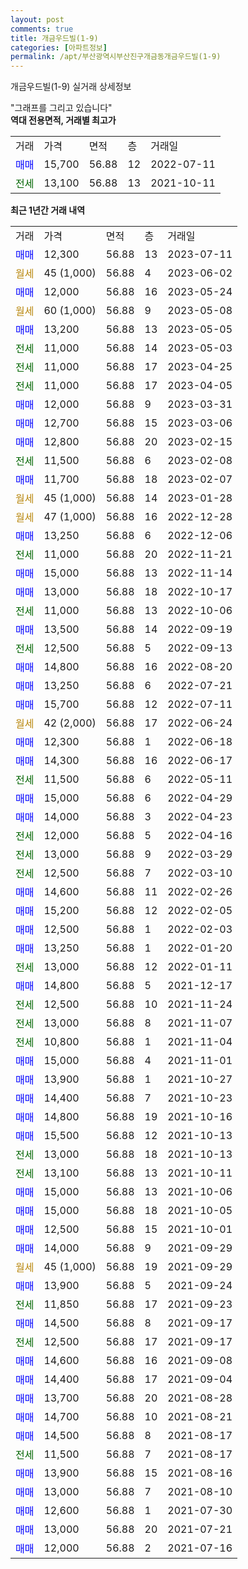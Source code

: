```yaml
---
layout: post
comments: true
title: 개금우드빌(1-9)
categories: [아파트정보]
permalink: /apt/부산광역시부산진구개금동개금우드빌(1-9)
---
```


개금우드빌(1-9) 실거래 상세정보

<script type="text/javascript">
  google.charts.load('current', {'packages':['line', 'corechart']});
  google.charts.setOnLoadCallback(drawChart);

  function drawChart() {
    var data = new google.visualization.DataTable();
    data.addColumn('date', '거래일');
    data.addColumn('number', "매매");
    data.addColumn('number', "전세");
    data.addColumn('number', "전매");

    data.addRows([[new Date(Date.parse("2023-07-11")), 12300, null, null], [new Date(Date.parse("2023-06-02")), null, null, null], [new Date(Date.parse("2023-05-24")), 12000, null, null], [new Date(Date.parse("2023-05-08")), null, null, null], [new Date(Date.parse("2023-05-05")), 13200, null, null], [new Date(Date.parse("2023-05-03")), null, 11000, null], [new Date(Date.parse("2023-04-25")), null, 11000, null], [new Date(Date.parse("2023-04-05")), null, 11000, null], [new Date(Date.parse("2023-03-31")), 12000, null, null], [new Date(Date.parse("2023-03-06")), 12700, null, null], [new Date(Date.parse("2023-02-15")), 12800, null, null], [new Date(Date.parse("2023-02-08")), null, 11500, null], [new Date(Date.parse("2023-02-07")), 11700, null, null], [new Date(Date.parse("2023-01-28")), null, null, null], [new Date(Date.parse("2022-12-28")), null, null, null], [new Date(Date.parse("2022-12-06")), 13250, null, null], [new Date(Date.parse("2022-11-21")), null, 11000, null], [new Date(Date.parse("2022-11-14")), 15000, null, null], [new Date(Date.parse("2022-10-17")), 13000, null, null], [new Date(Date.parse("2022-10-06")), null, 11000, null], [new Date(Date.parse("2022-09-19")), 13500, null, null], [new Date(Date.parse("2022-09-13")), null, 12500, null], [new Date(Date.parse("2022-08-20")), 14800, null, null], [new Date(Date.parse("2022-07-21")), 13250, null, null], [new Date(Date.parse("2022-07-11")), 15700, null, null], [new Date(Date.parse("2022-06-24")), null, null, null], [new Date(Date.parse("2022-06-18")), 12300, null, null], [new Date(Date.parse("2022-06-17")), 14300, null, null], [new Date(Date.parse("2022-05-11")), null, 11500, null], [new Date(Date.parse("2022-04-29")), 15000, null, null], [new Date(Date.parse("2022-04-23")), 14000, null, null], [new Date(Date.parse("2022-04-16")), null, 12000, null], [new Date(Date.parse("2022-03-29")), null, 13000, null], [new Date(Date.parse("2022-03-10")), null, 12500, null], [new Date(Date.parse("2022-02-26")), 14600, null, null], [new Date(Date.parse("2022-02-05")), 15200, null, null], [new Date(Date.parse("2022-02-03")), 12500, null, null], [new Date(Date.parse("2022-01-20")), 13250, null, null], [new Date(Date.parse("2022-01-11")), null, 13000, null], [new Date(Date.parse("2021-12-17")), 14800, null, null], [new Date(Date.parse("2021-11-24")), null, 12500, null], [new Date(Date.parse("2021-11-07")), null, 13000, null], [new Date(Date.parse("2021-11-04")), null, 10800, null], [new Date(Date.parse("2021-11-01")), 15000, null, null], [new Date(Date.parse("2021-10-27")), 13900, null, null], [new Date(Date.parse("2021-10-23")), 14400, null, null], [new Date(Date.parse("2021-10-16")), 14800, null, null], [new Date(Date.parse("2021-10-13")), 15500, null, null], [new Date(Date.parse("2021-10-13")), null, 13000, null], [new Date(Date.parse("2021-10-11")), null, 13100, null], [new Date(Date.parse("2021-10-06")), 15000, null, null], [new Date(Date.parse("2021-10-05")), 15000, null, null], [new Date(Date.parse("2021-10-01")), 12500, null, null], [new Date(Date.parse("2021-09-29")), 14000, null, null], [new Date(Date.parse("2021-09-29")), null, null, null], [new Date(Date.parse("2021-09-24")), 13900, null, null], [new Date(Date.parse("2021-09-23")), null, 11850, null], [new Date(Date.parse("2021-09-17")), 14500, null, null], [new Date(Date.parse("2021-09-17")), null, 12500, null], [new Date(Date.parse("2021-09-08")), 14600, null, null], [new Date(Date.parse("2021-09-04")), 14400, null, null], [new Date(Date.parse("2021-08-28")), 13700, null, null], [new Date(Date.parse("2021-08-21")), 14700, null, null], [new Date(Date.parse("2021-08-17")), 14500, null, null], [new Date(Date.parse("2021-08-17")), null, 11500, null], [new Date(Date.parse("2021-08-16")), 13900, null, null], [new Date(Date.parse("2021-08-10")), 13000, null, null], [new Date(Date.parse("2021-07-30")), 12600, null, null], [new Date(Date.parse("2021-07-21")), 13000, null, null], [new Date(Date.parse("2021-07-16")), 12000, null, null]]);

    var options = {
      hAxis: {
        format: 'yyyy/MM/dd'
      },    
      lineWidth: 0,
      pointsVisible: true,    
      title: '최근 1년간 유형별 실거래가 분포',
      legend: { position: 'bottom' }
    };

    var formatter = new google.visualization.NumberFormat({pattern:'###,###'} );
    formatter.format(data, 1);
    formatter.format(data, 2);
    
    setTimeout(function() {
        var chart = new google.visualization.LineChart(document.getElementById('columnchart_material'));
        chart.draw(data, (options));
        document.getElementById('loading').style.display = 'none';
    }, 200);
  }
</script>


<div id="loading" style="z-index:20; display: block; margin-left: 0px">"그래프를 그리고 있습니다"</div>
<div id="columnchart_material" style="width: 95%; margin-left: 0px; display: block"></div>
<!-- contents start -->
<b>역대 전용면적, 거래별 최고가</b>
<table class="sortable">
    <tr>
      <td>거래</td>
      <td>가격</td>
      <td>면적</td>
      <td>층</td>
      <td>거래일</td>
    </tr>
        <tr>
          <td><a style="color: blue">매매</a></td>
          <td>15,700</td>
          <td>56.88</td>
          <td>12</td>
          <td>2022-07-11</td>
        </tr>        
        <tr>
              <td><a style="color: darkgreen">전세</a></td>
              <td>13,100</td>
              <td>56.88</td>
              <td>13</td>
              <td>2021-10-11</td>
            </tr>        
    
</table>

<b>최근 1년간 거래 내역</b>

<table class="sortable">
    <tr>
      <td>거래</td>
      <td>가격</td>
      <td>면적</td>
      <td>층</td>
      <td>거래일</td>
    </tr>
    <tr>
      <td><a style="color: blue">매매</a></td>
      <td>12,300</td>
      <td>56.88</td>
      <td>13</td>
      <td>2023-07-11</td>
    </tr>          <tr>
      <td><a style="color: darkgoldenrod">월세</a></td>
      <td>45 (1,000)</td>
      <td>56.88</td>
      <td>4</td>
      <td>2023-06-02</td>
    </tr>          <tr>
      <td><a style="color: blue">매매</a></td>
      <td>12,000</td>
      <td>56.88</td>
      <td>16</td>
      <td>2023-05-24</td>
    </tr>          <tr>
      <td><a style="color: darkgoldenrod">월세</a></td>
      <td>60 (1,000)</td>
      <td>56.88</td>
      <td>9</td>
      <td>2023-05-08</td>
    </tr>          <tr>
      <td><a style="color: blue">매매</a></td>
      <td>13,200</td>
      <td>56.88</td>
      <td>13</td>
      <td>2023-05-05</td>
    </tr>          <tr>
      <td><a style="color: darkgreen">전세</a></td>
      <td>11,000</td>
      <td>56.88</td>
      <td>14</td>
      <td>2023-05-03</td>
    </tr>          <tr>
      <td><a style="color: darkgreen">전세</a></td>
      <td>11,000</td>
      <td>56.88</td>
      <td>17</td>
      <td>2023-04-25</td>
    </tr>          <tr>
      <td><a style="color: darkgreen">전세</a></td>
      <td>11,000</td>
      <td>56.88</td>
      <td>17</td>
      <td>2023-04-05</td>
    </tr>          <tr>
      <td><a style="color: blue">매매</a></td>
      <td>12,000</td>
      <td>56.88</td>
      <td>9</td>
      <td>2023-03-31</td>
    </tr>          <tr>
      <td><a style="color: blue">매매</a></td>
      <td>12,700</td>
      <td>56.88</td>
      <td>15</td>
      <td>2023-03-06</td>
    </tr>          <tr>
      <td><a style="color: blue">매매</a></td>
      <td>12,800</td>
      <td>56.88</td>
      <td>20</td>
      <td>2023-02-15</td>
    </tr>          <tr>
      <td><a style="color: darkgreen">전세</a></td>
      <td>11,500</td>
      <td>56.88</td>
      <td>6</td>
      <td>2023-02-08</td>
    </tr>          <tr>
      <td><a style="color: blue">매매</a></td>
      <td>11,700</td>
      <td>56.88</td>
      <td>18</td>
      <td>2023-02-07</td>
    </tr>          <tr>
      <td><a style="color: darkgoldenrod">월세</a></td>
      <td>45 (1,000)</td>
      <td>56.88</td>
      <td>14</td>
      <td>2023-01-28</td>
    </tr>          <tr>
      <td><a style="color: darkgoldenrod">월세</a></td>
      <td>47 (1,000)</td>
      <td>56.88</td>
      <td>16</td>
      <td>2022-12-28</td>
    </tr>          <tr>
      <td><a style="color: blue">매매</a></td>
      <td>13,250</td>
      <td>56.88</td>
      <td>6</td>
      <td>2022-12-06</td>
    </tr>          <tr>
      <td><a style="color: darkgreen">전세</a></td>
      <td>11,000</td>
      <td>56.88</td>
      <td>20</td>
      <td>2022-11-21</td>
    </tr>          <tr>
      <td><a style="color: blue">매매</a></td>
      <td>15,000</td>
      <td>56.88</td>
      <td>13</td>
      <td>2022-11-14</td>
    </tr>          <tr>
      <td><a style="color: blue">매매</a></td>
      <td>13,000</td>
      <td>56.88</td>
      <td>18</td>
      <td>2022-10-17</td>
    </tr>          <tr>
      <td><a style="color: darkgreen">전세</a></td>
      <td>11,000</td>
      <td>56.88</td>
      <td>13</td>
      <td>2022-10-06</td>
    </tr>          <tr>
      <td><a style="color: blue">매매</a></td>
      <td>13,500</td>
      <td>56.88</td>
      <td>14</td>
      <td>2022-09-19</td>
    </tr>          <tr>
      <td><a style="color: darkgreen">전세</a></td>
      <td>12,500</td>
      <td>56.88</td>
      <td>5</td>
      <td>2022-09-13</td>
    </tr>          <tr>
      <td><a style="color: blue">매매</a></td>
      <td>14,800</td>
      <td>56.88</td>
      <td>16</td>
      <td>2022-08-20</td>
    </tr>          <tr>
      <td><a style="color: blue">매매</a></td>
      <td>13,250</td>
      <td>56.88</td>
      <td>6</td>
      <td>2022-07-21</td>
    </tr>          <tr>
      <td><a style="color: blue">매매</a></td>
      <td>15,700</td>
      <td>56.88</td>
      <td>12</td>
      <td>2022-07-11</td>
    </tr>          <tr>
      <td><a style="color: darkgoldenrod">월세</a></td>
      <td>42 (2,000)</td>
      <td>56.88</td>
      <td>17</td>
      <td>2022-06-24</td>
    </tr>          <tr>
      <td><a style="color: blue">매매</a></td>
      <td>12,300</td>
      <td>56.88</td>
      <td>1</td>
      <td>2022-06-18</td>
    </tr>          <tr>
      <td><a style="color: blue">매매</a></td>
      <td>14,300</td>
      <td>56.88</td>
      <td>16</td>
      <td>2022-06-17</td>
    </tr>          <tr>
      <td><a style="color: darkgreen">전세</a></td>
      <td>11,500</td>
      <td>56.88</td>
      <td>6</td>
      <td>2022-05-11</td>
    </tr>          <tr>
      <td><a style="color: blue">매매</a></td>
      <td>15,000</td>
      <td>56.88</td>
      <td>6</td>
      <td>2022-04-29</td>
    </tr>          <tr>
      <td><a style="color: blue">매매</a></td>
      <td>14,000</td>
      <td>56.88</td>
      <td>3</td>
      <td>2022-04-23</td>
    </tr>          <tr>
      <td><a style="color: darkgreen">전세</a></td>
      <td>12,000</td>
      <td>56.88</td>
      <td>5</td>
      <td>2022-04-16</td>
    </tr>          <tr>
      <td><a style="color: darkgreen">전세</a></td>
      <td>13,000</td>
      <td>56.88</td>
      <td>9</td>
      <td>2022-03-29</td>
    </tr>          <tr>
      <td><a style="color: darkgreen">전세</a></td>
      <td>12,500</td>
      <td>56.88</td>
      <td>7</td>
      <td>2022-03-10</td>
    </tr>          <tr>
      <td><a style="color: blue">매매</a></td>
      <td>14,600</td>
      <td>56.88</td>
      <td>11</td>
      <td>2022-02-26</td>
    </tr>          <tr>
      <td><a style="color: blue">매매</a></td>
      <td>15,200</td>
      <td>56.88</td>
      <td>12</td>
      <td>2022-02-05</td>
    </tr>          <tr>
      <td><a style="color: blue">매매</a></td>
      <td>12,500</td>
      <td>56.88</td>
      <td>1</td>
      <td>2022-02-03</td>
    </tr>          <tr>
      <td><a style="color: blue">매매</a></td>
      <td>13,250</td>
      <td>56.88</td>
      <td>1</td>
      <td>2022-01-20</td>
    </tr>          <tr>
      <td><a style="color: darkgreen">전세</a></td>
      <td>13,000</td>
      <td>56.88</td>
      <td>12</td>
      <td>2022-01-11</td>
    </tr>          <tr>
      <td><a style="color: blue">매매</a></td>
      <td>14,800</td>
      <td>56.88</td>
      <td>5</td>
      <td>2021-12-17</td>
    </tr>          <tr>
      <td><a style="color: darkgreen">전세</a></td>
      <td>12,500</td>
      <td>56.88</td>
      <td>10</td>
      <td>2021-11-24</td>
    </tr>          <tr>
      <td><a style="color: darkgreen">전세</a></td>
      <td>13,000</td>
      <td>56.88</td>
      <td>8</td>
      <td>2021-11-07</td>
    </tr>          <tr>
      <td><a style="color: darkgreen">전세</a></td>
      <td>10,800</td>
      <td>56.88</td>
      <td>1</td>
      <td>2021-11-04</td>
    </tr>          <tr>
      <td><a style="color: blue">매매</a></td>
      <td>15,000</td>
      <td>56.88</td>
      <td>4</td>
      <td>2021-11-01</td>
    </tr>          <tr>
      <td><a style="color: blue">매매</a></td>
      <td>13,900</td>
      <td>56.88</td>
      <td>1</td>
      <td>2021-10-27</td>
    </tr>          <tr>
      <td><a style="color: blue">매매</a></td>
      <td>14,400</td>
      <td>56.88</td>
      <td>7</td>
      <td>2021-10-23</td>
    </tr>          <tr>
      <td><a style="color: blue">매매</a></td>
      <td>14,800</td>
      <td>56.88</td>
      <td>19</td>
      <td>2021-10-16</td>
    </tr>          <tr>
      <td><a style="color: blue">매매</a></td>
      <td>15,500</td>
      <td>56.88</td>
      <td>12</td>
      <td>2021-10-13</td>
    </tr>          <tr>
      <td><a style="color: darkgreen">전세</a></td>
      <td>13,000</td>
      <td>56.88</td>
      <td>18</td>
      <td>2021-10-13</td>
    </tr>          <tr>
      <td><a style="color: darkgreen">전세</a></td>
      <td>13,100</td>
      <td>56.88</td>
      <td>13</td>
      <td>2021-10-11</td>
    </tr>          <tr>
      <td><a style="color: blue">매매</a></td>
      <td>15,000</td>
      <td>56.88</td>
      <td>13</td>
      <td>2021-10-06</td>
    </tr>          <tr>
      <td><a style="color: blue">매매</a></td>
      <td>15,000</td>
      <td>56.88</td>
      <td>18</td>
      <td>2021-10-05</td>
    </tr>          <tr>
      <td><a style="color: blue">매매</a></td>
      <td>12,500</td>
      <td>56.88</td>
      <td>15</td>
      <td>2021-10-01</td>
    </tr>          <tr>
      <td><a style="color: blue">매매</a></td>
      <td>14,000</td>
      <td>56.88</td>
      <td>9</td>
      <td>2021-09-29</td>
    </tr>          <tr>
      <td><a style="color: darkgoldenrod">월세</a></td>
      <td>45 (1,000)</td>
      <td>56.88</td>
      <td>19</td>
      <td>2021-09-29</td>
    </tr>          <tr>
      <td><a style="color: blue">매매</a></td>
      <td>13,900</td>
      <td>56.88</td>
      <td>5</td>
      <td>2021-09-24</td>
    </tr>          <tr>
      <td><a style="color: darkgreen">전세</a></td>
      <td>11,850</td>
      <td>56.88</td>
      <td>17</td>
      <td>2021-09-23</td>
    </tr>          <tr>
      <td><a style="color: blue">매매</a></td>
      <td>14,500</td>
      <td>56.88</td>
      <td>8</td>
      <td>2021-09-17</td>
    </tr>          <tr>
      <td><a style="color: darkgreen">전세</a></td>
      <td>12,500</td>
      <td>56.88</td>
      <td>17</td>
      <td>2021-09-17</td>
    </tr>          <tr>
      <td><a style="color: blue">매매</a></td>
      <td>14,600</td>
      <td>56.88</td>
      <td>16</td>
      <td>2021-09-08</td>
    </tr>          <tr>
      <td><a style="color: blue">매매</a></td>
      <td>14,400</td>
      <td>56.88</td>
      <td>17</td>
      <td>2021-09-04</td>
    </tr>          <tr>
      <td><a style="color: blue">매매</a></td>
      <td>13,700</td>
      <td>56.88</td>
      <td>20</td>
      <td>2021-08-28</td>
    </tr>          <tr>
      <td><a style="color: blue">매매</a></td>
      <td>14,700</td>
      <td>56.88</td>
      <td>10</td>
      <td>2021-08-21</td>
    </tr>          <tr>
      <td><a style="color: blue">매매</a></td>
      <td>14,500</td>
      <td>56.88</td>
      <td>8</td>
      <td>2021-08-17</td>
    </tr>          <tr>
      <td><a style="color: darkgreen">전세</a></td>
      <td>11,500</td>
      <td>56.88</td>
      <td>7</td>
      <td>2021-08-17</td>
    </tr>          <tr>
      <td><a style="color: blue">매매</a></td>
      <td>13,900</td>
      <td>56.88</td>
      <td>15</td>
      <td>2021-08-16</td>
    </tr>          <tr>
      <td><a style="color: blue">매매</a></td>
      <td>13,000</td>
      <td>56.88</td>
      <td>7</td>
      <td>2021-08-10</td>
    </tr>          <tr>
      <td><a style="color: blue">매매</a></td>
      <td>12,600</td>
      <td>56.88</td>
      <td>1</td>
      <td>2021-07-30</td>
    </tr>          <tr>
      <td><a style="color: blue">매매</a></td>
      <td>13,000</td>
      <td>56.88</td>
      <td>20</td>
      <td>2021-07-21</td>
    </tr>          <tr>
      <td><a style="color: blue">매매</a></td>
      <td>12,000</td>
      <td>56.88</td>
      <td>2</td>
      <td>2021-07-16</td>
    </tr>      </table>
<!-- contents end -->    

